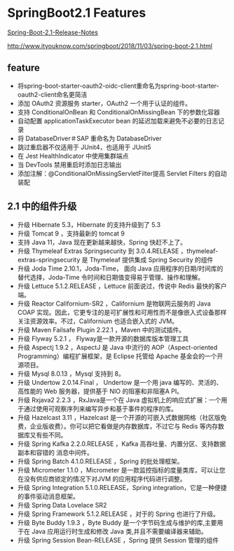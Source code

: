 # SpringBoot2.1 Features

[Spring-Boot-2.1-Release-Notes](https://github.com/spring-projects/spring-boot/wiki/Spring-Boot-2.1-Release-Notes)

http://www.ityouknow.com/springboot/2018/11/03/spring-boot-2.1.html

## feature
* 将spring-boot-starter-oauth2-oidc-client重命名为spring-boot-starter-oauth2-client命名更简洁
* 添加 OAuth2 资源服务 starter，OAuth2 一个用于认证的组件。
* 支持 ConditionalOnBean 和 ConditionalOnMissingBean 下的参数化容器
* 自动配置 applicationTaskExecutor bean 的延迟加载来避免不必要的日志记录
* 将 DatabaseDriver＃SAP 重命名为 DatabaseDriver
* 跳过重启器不仅适用于 JUnit4，也适用于 JUnit5
* 在 Jest HealthIndicator 中使用集群端点
* 当 DevTools 禁用重启时添加日志输出
* 添加注解：@ConditionalOnMissingServletFilter提高 Servlet Filters 的自动装配

## 2.1 中的组件升级
* 升级 Hibernate 5.3，Hibernate 的支持升级到了 5.3
* 升级 Tomcat 9 ，支持最新的 tomcat 9
* 支持 Java 11，Java 现在更新越来越快，Spring 快赶不上了。
* 升级 Thymeleaf Extras Springsecurity 到 3.0.4.RELEASE ，thymeleaf-extras-springsecurity 是 Thymeleaf 提供集成 Spring Security 的组件
* 升级 Joda Time 2.10.1，Joda-Time， 面向 Java 应用程序的日期/时间库的替代选择，Joda-Time 令时间和日期值变得易于管理、操作和理解。
* 升级 Lettuce 5.1.2.RELEASE ，Lettuce 前面说过，传说中 Redis 最快的客户端。
* 升级 Reactor Californium-SR2 ，Californium 是物联网云服务的 Java COAP 实现。因此，它更专注的是可扩展性和可用性而不是像嵌入式设备那样关注资源效率。不过，Californium 也适合嵌入式的 JVM。
* 升级 Maven Failsafe Plugin 2.22.1 ，Maven 中的测试插件。
* 升级 Flyway 5.2.1 ， Flyway是一款开源的数据库版本管理工具
* 升级 Aspectj 1.9.2 ，AspectJ 是 Java 中流行的 AOP（Aspect-oriented Programming）编程扩展框架，是 Eclipse 托管给 Apache 基金会的一个开源项目。
* 升级 Mysql 8.0.13 ，Mysql 支持到 8。
* 升级 Undertow 2.0.14.Final ， Undertow 是一个用 java 编写的、灵活的、高性能的 Web 服务器，提供基于 NIO 的阻塞和非阻塞A PI。
* 升级 Rxjava2 2.2.3 ，RxJava是一个在 Java 虚拟机上的响应式扩展：一个用于通过使用可观察序列来编写异步和基于事件的程序的库。
* 升级 Hazelcast 3.11 ，Hazelcast 是一个开源的可嵌入式数据网格（社区版免费，企业版收费）。你可以把它看做是内存数据库，不过它与 Redis 等内存数据库又有些不同。
* 升级 Spring Kafka 2.2.0.RELEASE ，Kafka 高吞吐量、内置分区、支持数据副本和容错的 消息中间件。
* 升级 Spring Batch 4.1.0.RELEASE ，Spring 的批处理框架。
* 升级 Micrometer 1.1.0 ，Micrometer 是一款监控指标的度量类库，可以让您在没有供应商锁定的情况下对JVM 的应用程序代码进行调整。
* 升级 Spring Integration 5.1.0.RELEASE，Spring integration，它是一种便捷的事件驱动消息框架。
* 升级 Spring Data Lovelace SR2
* 升级 Spring Framework 5.1.2.RELEASE ，对于的 Spring 也进行了升级。
* 升级 Byte Buddy 1.9.3 ，Byte Buddy 是一个字节码生成与维护的库,主要用于在 Java 应用运行时生成和修改 Java 类,并且不需要编译器来辅助。
* 升级 Spring Session Bean-RELEASE ，Spring 提供 Session 管理的组件